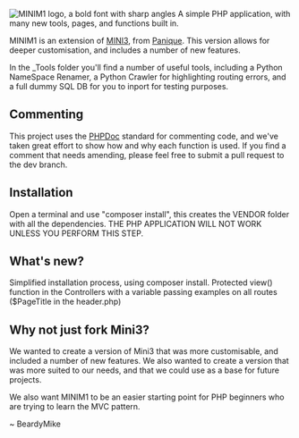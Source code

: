 ![MINIM1 logo, a bold font with sharp angles]([https:/github.com/beardymike/minim1/public/img/minim1.png](https://raw.githubusercontent.com/BeardyMike/MINIM1/dev/public/img/MINIM1.png))
 A simple PHP application, with many new tools, pages, and functions built in.
 
 MINIM1 is an extension of [MINI3](https://github.com/panique/mini3), from [Panique](https://github.com/panique). This version allows for deeper customisation, and includes a number of new features.

 In the _Tools folder you'll find a number of useful tools, including a Python NameSpace Renamer, a Python Crawler for highlighting routing errors, and a full dummy SQL DB for you to inport for testing purposes.

## Commenting
This project uses the [PHPDoc](https://www.phpdoc.org/) standard for commenting code, and we've taken great effort to show how and why each function is used.
If you find a comment that needs amending, please feel free to submit a pull request to the dev branch. 

## Installation
Open a terminal and use "composer install", this creates the VENDOR folder with all the dependencies. 
THE PHP APPLICATION WILL NOT WORK UNLESS YOU PERFORM THIS STEP.

## What's new?
Simplified installation process, using composer install. Protected view() function in the Controllers with a variable passing examples on all routes ($PageTitle in the header.php)

## Why not just fork Mini3?
We wanted to create a version of Mini3 that was more customisable, and included a number of new features. We also wanted to create a version that was more suited to our needs, and that we could use as a base for future projects. 

We also want MINIM1 to be an easier starting point for PHP beginners who are trying to learn the MVC pattern.

~ BeardyMike
